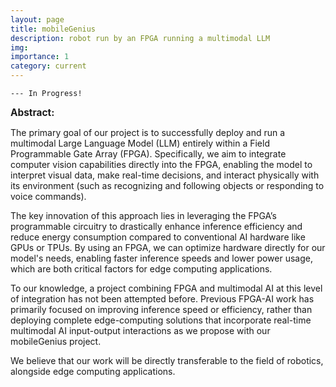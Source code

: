 ```yaml
---
layout: page
title: mobileGenius
description: robot run by an FPGA running a multimodal LLM
img:
importance: 1
category: current
---
```


    --- In Progress!


<span style="font-size:1.1em; font-weight:bold;">Abstract:</span>

The primary goal of our project is to successfully deploy and run a multimodal Large Language Model (LLM) entirely within a Field Programmable Gate Array (FPGA). Specifically, we aim to integrate computer vision capabilities directly into the FPGA, enabling the model to interpret visual data, make real-time decisions, and interact physically with its environment (such as recognizing and following objects or responding to voice commands).

The key innovation of this approach lies in leveraging the FPGA’s programmable circuitry to drastically enhance inference efficiency and reduce energy consumption compared to conventional AI hardware like GPUs or TPUs. By using an FPGA, we can optimize hardware directly for our model's needs, enabling faster inference speeds and lower power usage, which are both critical factors for edge computing applications.

To our knowledge, a project combining FPGA and multimodal AI at this level of integration has not been attempted before. Previous FPGA-AI work has primarily focused on improving inference speed or efficiency, rather than deploying complete edge-computing solutions that incorporate real-time multimodal AI input-output interactions as we propose with our mobileGenius project.

We believe that our work will be directly transferable to the field of robotics, alongside edge computing applications.

